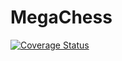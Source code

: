 # MegaChess
[![Coverage Status](https://coveralls.io/repos/github/ivanmillan36/MegaChess/badge.svg?branch=main)](https://coveralls.io/github/ivanmillan36/MegaChess?branch=main)